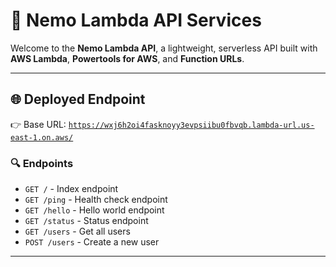 # 🚀 Nemo Lambda API Services

Welcome to the **Nemo Lambda API**, a lightweight, serverless API built with **AWS Lambda**, **Powertools for AWS**, and **Function URLs**.

---

## 🌐 Deployed Endpoint

👉 Base URL: [`https://wxj6h2oi4fasknoyy3evpsiibu0fbvqb.lambda-url.us-east-1.on.aws/`](https://wxj6h2oi4fasknoyy3evpsiibu0fbvqb.lambda-url.us-east-1.on.aws/)

### 🔍 Endpoints

- `GET /` - Index endpoint
- `GET /ping` - Health check endpoint
- `GET /hello` - Hello world endpoint
- `GET /status` - Status endpoint
- `GET /users` - Get all users
- `POST /users` - Create a new user
---
